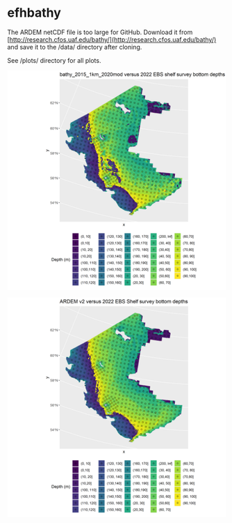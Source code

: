 # efhbathy


The ARDEM netCDF file is too large for GitHub. Download it from [http://research.cfos.uaf.edu/bathy/](http://research.cfos.uaf.edu/bathy/) and save it to the /data/ directory after cloning.

See /plots/ directory for all plots.


![bathy_2015_1km_2020mod and 2022 EBS shelf survey bottom depths](./plots/survey_vs_bathy2015_map.png)


![ARDEM v2 and 2022 EBS shelf survey bottom depths](./plots/survey_vs_ARDEM_map.png)